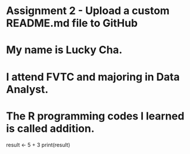 Assignment 2 - Upload a custom README.md file to GitHub
================

# My name is Lucky Cha.

# I attend FVTC and majoring in Data Analyst.

# The R programming codes I learned is called addition.

result \<- 5 + 3 print(result)
